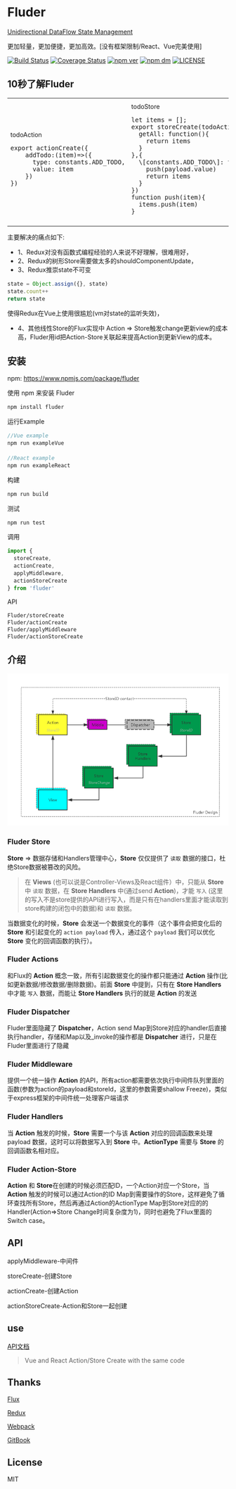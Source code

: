 # Fluder

[Unidirectional DataFlow State Management](https://coderwin.github.io/Fluder)

更加轻量，更加便捷，更加高效。[没有框架限制/React、Vue完美使用]

[![Build Status](https://travis-ci.org/coderwin/Fluder.svg?branch=master)](https://travis-ci.org/coderwin/Fluder)
[![Coverage Status](https://coveralls.io/repos/github/coderwin/Fluder/badge.svg?branch=master)](https://coveralls.io/github/coderwin/Fluder?branch=master)
[![npm ver](https://img.shields.io/npm/v/fluder.svg?style=flat)](https://www.npmjs.com/package/fluder)
[![npm dm](https://img.shields.io/npm/dm/Fluder.svg?style=flat-square)](https://www.npmjs.com/package/fluder)
[![LICENSE](https://img.shields.io/npm/l/fluder.svg)](https://www.npmjs.com/package/fluder)

## 10秒了解Fluder

<table>
<tr>
<td>
todoAction
<pre>
export actionCreate({
    addTodo:(item)=>({
      type: constants.ADD_TODO,
      value: item
    })
})
</pre>
</td>
<td>
todoStore
<pre>
let items = [];
export storeCreate(todoAction, {
  getAll: function(){
    return items
  }
},{
  \[constants.ADD_TODO\]: function(payload){
    push(payload.value)
    return items
  }
})
function push(item){
  items.push(item)
}
</pre>
</td>
<td>
React Component
<pre>
componentDidMount(){
  todoStore.addChangeListener(()=>{
    this.setState({
      items: todoStore.getAll()
    })
  })
}
addTodo(e){
  todoAction.addTodo({
    text: e.target.value,
    done: false
  });
}
</pre>
</td>

<td>
Vue Component
<pre>
methods:{
  addTodo(e){
    todoAction.addTodo({
      text: e.target.value,
      done: false
    });
  }
},
created (){
  todoStore.addChangeListener(()=>{
    this.setState({
      items: todoStore.getAll()
    })
  })
}
</pre>
</td>
</tr>

</table>

主要解决的痛点如下:

* 1、Redux对没有函数式编程经验的人来说不好理解，很难用好，
* 2、Redux的树形Store需要做太多的shouldComponentUpdate，
* 3、Redux推崇state不可变

```javascript
state = Object.assign({}, state)
state.count++
return state
```
  使得Redux在Vue上使用很尴尬(vm对state的监听失效)，
* 4、其他线性Store的Flux实现中 Action => Store触发change更新view的成本高，Fluder用id把Action-Store关联起来提高Action到更新View的成本。

## 安装

npm: https://www.npmjs.com/package/fluder

使用 npm 来安装 Fluder

```javascript
npm install fluder
```

运行Example

```javascript
//Vue example
npm run exampleVue

//React example
npm run exampleReact
```

构建

```javascript
npm run build
```
测试

```javascript
npm run test
```

调用

```javascript
import {
  storeCreate,
  actionCreate,
  applyMiddleware,
  actionStoreCreate
} from 'fluder'
```

API

```
Fluder/storeCreate
Fluder/actionCreate
Fluder/applyMiddleware
Fluder/actionStoreCreate
```

## 介绍

![fluder-design](./design/fluder-design.png)

### Fluder Store

**Store** => 数据存储和Handlers管理中心，**Store** 仅仅提供了 `读取` 数据的接口，杜绝Store数据被篡改的风险。

> 在 **Views** (也可以说是Controller-Views及React组件）中，只能从 **Store** 中 `读取` 数据，在 **Store Handlers** 中(通过send **Action**)，才能 `写入` (这里的写入不是store提供的API进行写入，而是只有在handlers里面才能读取到store构建的闭包中的数据)和 `读取` 数据。

当数据变化的时候，**Store** 会发送一个数据变化的事件（这个事件会把变化后的 **Store** 和引起变化的 `action payload` 传入，通过这个 `payload` 我们可以优化 **Store** 变化的回调函数的执行）。

### Fluder Actions

和Flux的 **Action** 概念一致，所有引起数据变化的操作都只能通过 **Action** 操作(比如更新数据/修改数据/删除数据)。前面 **Store** 中提到，只有在 **Store Handlers** 中才能 `写入` 数据，而能让 **Store Handlers** 执行的就是 **Action** 的发送

### Fluder Dispatcher

Fluder里面隐藏了 **Dispatcher**，Action send Map到Store对应的handler后直接执行handler，存储和Map以及_invoke的操作都是 **Dispatcher** 进行，只是在Fluder里面进行了隐藏

### Fluder Middleware

提供一个统一操作 **Action** 的API，所有action都需要依次执行中间件队列里面的函数(参数为action的payload和storeId，这里的参数需要shallow Freeze)，类似于express框架的中间件统一处理客户端请求

### Fluder Handlers

当 **Action** 触发的时候，**Store** 需要一个与该 **Action** 对应的回调函数来处理 payload 数据，这时可以将数据写入到 **Store** 中。**ActionType** 需要与 **Store** 的回调函数名相对应。

### Fluder Action-Store

**Action** 和 **Store**在创建的时候必须匹配ID，一个Action对应一个Store，当 **Action** 触发的时候可以通过Action的ID Map到需要操作的Store，这样避免了循环查找所有Store，然后再通过Action的ActionType Map到Store对应的的Handler(Action=>Store Change时间复杂度为1)，同时也避免了Flux里面的Switch case。

## API

applyMiddleware-中间件

storeCreate-创建Store

actionCreate-创建Action

actionStoreCreate-Action和Store一起创建

## use

[API文档](https://coderwin.github.io/Fluder/)

> Vue and React Action/Store Create with the same code

## Thanks

[Flux](https://github.com/facebook/flux)

[Redux](https://github.com/reactjs/redux)

[Webpack](https://github.com/webpack/webpack)

[GitBook](https://github.com/GitbookIO/gitbook)

## License

MIT
